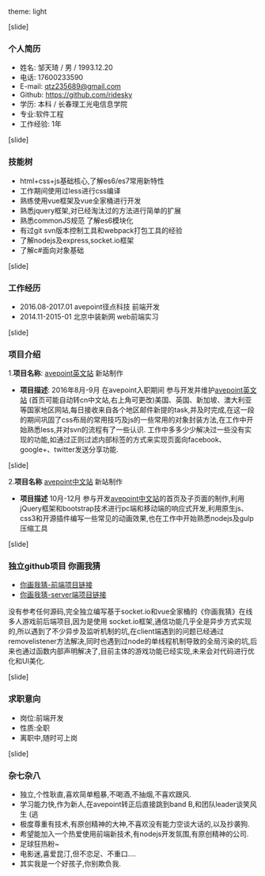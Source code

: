 theme: light

[slide]

### 个人简历
-  姓名: 邹天琦 / 男 / 1993.12.20
-  电话: 17600233590
-  E-mail: qtz235689@gmail.com
-  Github: https://github.com/ridesky  
-  学历: 本科 / 长春理工光电信息学院
-  专业:软件工程
-  工作经验: 1年

[slide]

### 技能树
-   html+css+js基础核心,了解es6/es7常用新特性
-   工作期间使用过less进行css编译
-   熟练使用vue框架及vue全家桶进行开发
-   熟悉jquery框架,对已经淘汰过的方法进行简单的扩展
-   熟悉commonJS规范 了解es6模块化
-   有过git svn版本控制工具和webpack打包工具的经验
-   了解nodejs及express,socket.io框架
-   了解c#面向对象基础

[slide]

### 工作经历

- 2016.08-2017.01 avepoint径点科技 前端开发
- 2014.11-2015-01  北京中装新网  web前端实习

[slide]

### 项目介绍
1.**项目名称**: [avepoint英文站](http://www.avepoint.com/) 新站制作
    
- **项目描述**: 2016年8月-9月 在avepoint入职期间  参与开发并维护[avepoint英文站](http://www.avepoint.com/) (首页可能自动转cn中文站,右上角可更改)美国、英国、新加坡、澳大利亚等国家地区网站,每日接收来自各个地区邮件新提的task,并及时完成,在这一段的期间巩固了css布局的常用技巧及js的一些常用的对象封装方法,在工作中开始熟悉less,并对svn的流程有了一些认识. 工作中多多少少解决过一些没有实现的功能,如通过正则过滤内部标签的方式来实现页面向facebook、google+、twitter发送分享功能.

[slide]

2.**项目名称**  [avepoint中文站](https://www.avepoint.com/cn/) 新站制作

- **项目描述** 10月-12月 参与开发[avepoint中文站](http://www.avepoint.com/cn)的首页及子页面的制作,利用jQuery框架和bootstrap技术进行pc端和移动端的响应式开发,利用原生js、css3和开源插件编写一些常见的动画效果,也在工作中开始熟悉nodejs及gulp压缩工具

[slide]

### 独立github项目 你画我猜 

- [你画我猜-前端项目链接](https://github.com/ridesky/my_ydig)
- [你画我猜-server端项目链接](https://github.com/ridesky/my_ydig_server)

没有参考任何源码,完全独立编写基于socket.io和vue全家桶的《你画我猜》在线多人游戏前后端项目,因为是使用 socket.io框架,通信功能几乎全是异步方式实现的,所以遇到了不少异步及监听机制的坑,在client端遇到的问题已经通过removelistener方法解决,同时也遇到过node的单线程机制导致的全局污染的坑,后来也通过函数内部声明解决了,目前主体的游戏功能已经实现,未来会对代码进行优化和UI美化.

[slide]

### 求职意向
- 岗位:前端开发
- 性质:全职
- 离职中,随时可上岗

[slide]

### 杂七杂八

- 独立,个性耿直,喜欢简单粗暴,不喝酒,不抽烟,不喜欢跟风.
- 学习能力快,作为新人,在avepoint转正后直接跳到band B,和团队leader谈笑风生 (逃
- 极度尊重有技术,有原创精神的大神,不喜欢没有能力空谈大话的,以及抄袭狗.
- 希望能加入一个热爱使用前端新技术,有nodejs开发氛围,有原创精神的公司.
- 足球狂热粉~
- 电影迷,喜爱昆汀,但不恋足、不重口....
- 其实我是一个好孩子,你别欺负我.